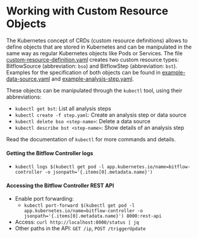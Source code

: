 
# Working with Custom Resource Objects

The Kubernetes concept of CRDs (custom resource definitions) allows to define objects that are stored in Kubernetes and can be manipulated in the same way as regular Kubernetes objects like Pods or Services. The file [custom-resource-definition.yaml](helm/templates/custom-resource-definition.yaml) creates two custom resource types: BitflowSource (abbreviation: `bso`) and BitflowStep (abbreviation: `bst`). Examples for the specification of both objects can be found in [example-data-source.yaml](examples/example-data-source.yaml) and [example-analysis-step.yaml](examples/example-analysis-step.yaml).

These objects can be manipulated through the `kubectl` tool, using their abbreviations:
- `kubectl get bst`: List all analysis steps
- `kubectl create -f step.yaml`: Create an analysis step or data source
- `kubectl delete bso <step-name>`: Delete a data source
- `kubectl describe bst <step-name>`: Show details of an analysis step

Read the documentation of `kubectl` for more commands and details.

#### Getting the Bitflow Controller logs
- `kubectl logs $(kubectl get pod -l app.kubernetes.io/name=bitflow-controller -o jsonpath='{.items[0].metadata.name}')`

#### Accessing the Bitflow Controller REST API
- Enable port forwarding:
    - `kubectl port-forward $(kubectl get pod -l app.kubernetes.io/name=bitflow-controller -o jsonpath='{.items[0].metadata.name}') 8000:rest-api`
- Access: `curl http://localhost:8000/status | jq`
- Other paths in the API: `GET /ip`, `POST /triggerUpdate`
